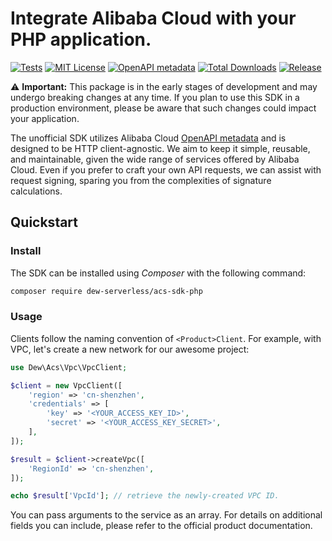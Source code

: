 # Integrate Alibaba Cloud with your PHP application.

[![Tests](https://github.com/dew-serverless/acs-sdk-php/actions/workflows/tests.yml/badge.svg)](https://github.com/dew-serverless/acs-sdk-php/actions/workflows/tests.yml)
[![MIT License](https://img.shields.io/github/license/dew-serverless/acs-sdk-php)](https://github.com/dew-serverless/acs-sdk-php)
[![OpenAPI metadata](https://img.shields.io/badge/OpenAPI-20241026-blue)](https://github.com/dew-serverless/acs-sdk-php)
[![Total Downloads](https://img.shields.io/packagist/dt/dew-serverless/acs-sdk-php)](https://github.com/dew-serverless/acs-sdk-php)
[![Release](https://img.shields.io/github/v/release/dew-serverless/acs-sdk-php)](https://github.com/dew-serverless/acs-sdk-php)

⚠️ **Important:** This package is in the early stages of development and may
undergo breaking changes at any time. If you plan to use this SDK in a
production environment, please be aware that such changes could impact your
application.

The unofficial SDK utilizes Alibaba Cloud [OpenAPI metadata] and is designed
to be HTTP client-agnostic. We aim to keep it simple, reusable, and
maintainable, given the wide range of services offered by Alibaba Cloud. Even
if you prefer to craft your own API requests, we can assist with request
signing, sparing you from the complexities of signature calculations.

## Quickstart

### Install

The SDK can be installed using _Composer_ with the following command:

```bash
composer require dew-serverless/acs-sdk-php
```

### Usage

Clients follow the naming convention of `<Product>Client`. For example, with
VPC, let's create a new network for our awesome project:

```php
use Dew\Acs\Vpc\VpcClient;

$client = new VpcClient([
    'region' => 'cn-shenzhen',
    'credentials' => [
        'key' => '<YOUR_ACCESS_KEY_ID>',
        'secret' => '<YOUR_ACCESS_KEY_SECRET>',
    ],
]);

$result = $client->createVpc([
    'RegionId' => 'cn-shenzhen',
]);

echo $result['VpcId']; // retrieve the newly-created VPC ID.
```

You can pass arguments to the service as an array. For details on additional
fields you can include, please refer to the official product documentation.

[OpenAPI metadata]: https://api.alibabacloud.com/openmeta/guide
